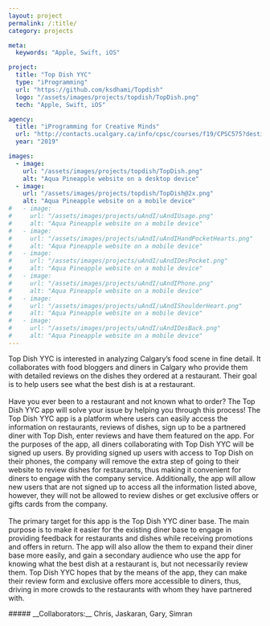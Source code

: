 ```yaml
---
layout: project
permalink: /:title/
category: projects

meta:
  keywords: "Apple, Swift, iOS"

project:
  title: "Top Dish YYC"
  type: "iProgramming"
  url: "https://github.com/ksdhami/Topdish"
  logo: "/assets/images/projects/topdish/TopDish.png"
  tech: "Apple, Swift, iOS"

agency:
  title: "iProgramming for Creative Minds"
  url: "http://contacts.ucalgary.ca/info/cpsc/courses/f19/CPSC575?destination=courses"
  year: "2019"

images:
  - image:
    url: "/assets/images/projects/topdish/TopDish.png"
    alt: "Aqua Pineapple website on a desktop device"
  - image:
    url: "/assets/images/projects/topdish/TopDish@2x.png"
    alt: "Aqua Pineapple website on a mobile device"
#   - image:
#     url: "/assets/images/projects/uAndI/uAndIUsage.png"
#     alt: "Aqua Pineapple website on a mobile device"
#   - image:
#     url: "/assets/images/projects/uAndI/uAndIHandPocketHearts.png"
#     alt: "Aqua Pineapple website on a mobile device"
#   - image:
#     url: "/assets/images/projects/uAndI/uAndIDesPocket.png"
#     alt: "Aqua Pineapple website on a mobile device"
#   - image:
#     url: "/assets/images/projects/uAndI/uAndIPhone.png"
#     alt: "Aqua Pineapple website on a mobile device"
#   - image:
#     url: "/assets/images/projects/uAndI/uAndIShoulderHeart.png"
#     alt: "Aqua Pineapple website on a mobile device"
#   - image:
#     url: "/assets/images/projects/uAndI/uAndIDesBack.png"
#     alt: "Aqua Pineapple website on a mobile device"
---
```

<p>
Top Dish YYC is interested in analyzing Calgary’s food scene in fine detail. It collaborates with food bloggers and diners in Calgary who provide them with detailed reviews on the dishes they ordered at a restaurant. Their goal is to help users see what the best dish is at a restaurant. 
<br><br>
Have you ever been to a restaurant and not known what to order? The Top Dish YYC app will solve your issue by helping you through this process! The Top Dish YYC app is a platform where users can easily access the information on restaurants, reviews of dishes, sign up to be a partnered diner with Top Dish, enter reviews and have them featured on the app. For the purposes of the app, all diners collaborating with Top Dish YYC will be signed up users. By providing signed up users with access to Top Dish on their phones, the company will remove the extra step of going to their website to review dishes for restaurants, thus making it convenient for diners to engage with the company service. Additionally, the app will allow new users that are not signed up to access all the information listed above, however, they will not be allowed to review dishes or get exclusive offers or gifts cards from the company.
<br><br>
The primary target for this app is the Top Dish YYC diner base. The main purpose is to make it easier for the existing diner base to engage in providing feedback for restaurants and dishes while receiving promotions and offers in return. The app will also allow the them to expand their diner base more easily, and gain a secondary audience who use the app for knowing what the best dish at a restaurant is, but not necessarily review them. Top Dish YYC hopes that by the means of the app, they can make their review form and exclusive offers more accessible to diners, thus, driving in more crowds to the restaurants with whom they have partnered with. 
<br> 
</p>
##### __Collaborators:__ Chris, Jaskaran, Gary, Simran
<!-- ###### *Click title for project repository* -->

<!-- 
In order for innovation to prosper, ideas must be shared, iterated, killed, executed and everything else in between. Fashion is a major talking point in terms of sustainability, personal expression and something we have to deal with day in and day out, and to not see this as a focal point to leverage technology on top of, is foolish 
-->
<!-- 
all focused around improving the user experience, showcasing unknown use cases and lastly, tackling the larger issue of sustainability in the fashion industry utilizing technology 
-->
